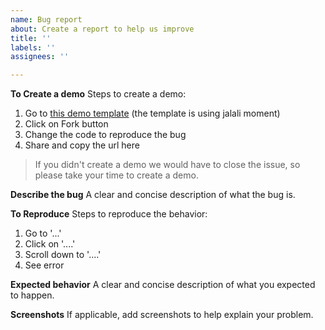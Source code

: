 ```yaml
---
name: Bug report
about: Create a report to help us improve
title: ''
labels: ''
assignees: ''

---
```


**To Create a demo**
Steps to create a demo:
1. Go to [this demo template](https://stackblitz.com/edit/jalali-moment-demo-react) (the template is using jalali moment)
2. Click on Fork button
3. Change the code to reproduce the bug
4. Share and copy the url here
> If you didn't create a demo we would have to close the issue, so please take your time to create a demo.

**Describe the bug**
A clear and concise description of what the bug is.

**To Reproduce**
Steps to reproduce the behavior:
1. Go to '...'
2. Click on '....'
3. Scroll down to '....'
4. See error

**Expected behavior**
A clear and concise description of what you expected to happen.

**Screenshots**
If applicable, add screenshots to help explain your problem.
